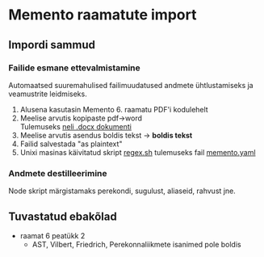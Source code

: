 # Memento raamatute import

## Impordi sammud

### Failide esmane ettevalmistamine

Automaatsed suuremahulised failimuudatused andmete ühtlustamiseks ja veamustrite leidmiseks.

1. Alusena kasutasin Memento 6. raamatu PDF'i kodulehelt
2. Meelise arvutis kopipaste pdf->word  
   Tulemuseks [neli .docx dokumenti](https://github.com/memoriaal/memoriaal/tree/master/memento/in)
3. Meelise arvutis asendus boldis tekst -> <b>boldis tekst</b>
4. Failid salvestada "as plaintext"
5. Unixi masinas käivitatud skript [regex.sh](https://github.com/memoriaal/memoriaal/blob/master/memento/in/regex.sh)
   tulemuseks fail [memento.yaml](https://github.com/memoriaal/memoriaal/blob/master/memento/memento.yaml)


### Andmete destilleerimine

Node skript märgistamaks perekondi, sugulust, aliaseid, rahvust jne.

## Tuvastatud ebakõlad

- raamat 6 peatükk 2
  - AST, Vilbert, Friedrich,
    Perekonnaliikmete isanimed pole boldis
